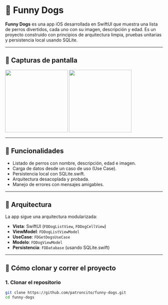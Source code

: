 # 🐶 Funny Dogs

**Funny Dogs** es una app iOS desarrollada en SwiftUI que muestra una lista de perros divertidos, cada uno con su imagen, descripción y edad. Es un proyecto construido con principios de arquitectura limpia, pruebas unitarias y persistencia local usando SQLite.

---

## 📱 Capturas de pantalla

<p float="left">
  <img src="https://github.com/user-attachments/assets/f6f54faf-110d-4387-86d5-583ad9ce672d" width="200" />
  <img src="https://github.com/user-attachments/assets/3c751b3b-4c5a-4f2d-a2d1-9458c8086d1d" width="200" />
</p>

---

## 🚀 Funcionalidades

- Listado de perros con nombre, descripción, edad e imagen.
- Carga de datos desde un caso de uso (Use Case).
- Persistencia local con SQLite.swift.
- Arquitectura desacoplada y probada.
- Manejo de errores con mensajes amigables.

---

## 🧱 Arquitectura

La app sigue una arquitectura modularizada:

- **Vista**: SwiftUI (`FDDogListView`, `FDDogCellView`)
- **ViewModel**: `FDDogListViewModel`
- **UseCase**: `FDGetDogsUseCase`
- **Modelo**: `FDDogViewModel`
- **Persistencia**: `FDDatabase` (usando SQLite.swift)

---

## 🔧 Cómo clonar y correr el proyecto

### 1. Clonar el repositorio

```bash
git clone https://github.com/patroncito/funny-dogs.git
cd funny-dogs
